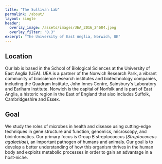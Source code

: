 ```yaml
---
title: "The Sullivan Lab"
permalink: /about/
layout: single
header:
  overlay_image: /assets/images/UEA_2016_24604.jpeg
  overlay_filter: "0.3"
excerpt: "The University of East Anglia, Norwich, UK"
---
```



## Location ##
Our lab is based in the School of Biological Sciences at the University of East Anglia (UEA). UEA is a partner of the Norwich Research Park, a vibrant community of bioscience research institutes and biotechnology companies, including the Quadram Institute, John Innes Centre, Sainsbury's Laboratory and Earlham Institute. Norwich is the capital of Norfolk and is part of East Anglia, a historic region in the East of England that also includes Suffolk, Cambridgeshire and Essex.

## Goal ##
We study the roles of microbes in health and disease using cutting-edge techniques in gene structure and function, genomics, microscopy, and bioinformatics. Our primary focus is Group B streptococcus (*Streptococcus agalactiae*), an important pathogen of humans and animals. Our goal is to develop a better understanding of how this organism thrives in the human body and exploits metabolic processes in order to gain an advantage in a host-niche.
